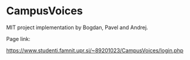 # CampusVoices
MIT project implementation by Bogdan, Pavel and Andrej.

Page link:

https://www.studenti.famnit.upr.si/~89201023/CampusVoices/login.php
